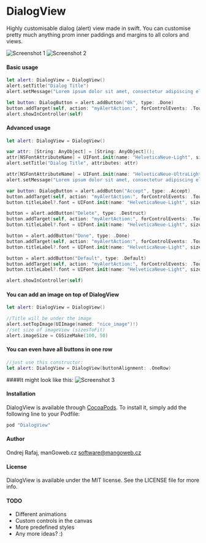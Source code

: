 # DialogView
Highly customisable dialog (alert) view made in swift. You can customise pretty much anything prom inner paddings and margins to all colors and views.


![Screenshot 1](https://raw.githubusercontent.com/manGoweb/DialogView/master/_orig/screenshot1.jpg "Screenshot 1")
![Screenshot 2](https://raw.githubusercontent.com/manGoweb/DialogView/master/_orig/screenshot2.jpg "Screenshot 2")


#### Basic usage
``` swift
let alert: DialogView = DialogView()
alert.setTitle("Dialog Title")
alert.setMessage("Lorem ipsum dolor sit amet, consectetur adipiscing elit. Pellentesque a augue eget felis dictum ultrices ac a arcu.")

let button: DialogButton = alert.addButton("Ok", type: .Done)
button.addTarget(self, action: "myAlertAction:", forControlEvents: .TouchUpInside)
alert.showInController(self)
```

#### Advanced usage
``` swift
let alert: DialogView = DialogView()

var attr: [String: AnyObject] = [String: AnyObject]();
attr[NSFontAttributeName] = UIFont.init(name: "HelveticaNeue-Light", size: 16)!
alert.setTitle("Dialog Title", attributes: attr)

attr[NSFontAttributeName] = UIFont.init(name: "HelveticaNeue-UltraLight", size: 14)!
alert.setMessage("Lorem ipsum dolor sit amet, consectetur adipiscing elit. Pellentesque a augue eget felis dictum ultrices ac a arcu.", attributes: attr)

var button: DialogButton = alert.addButton("Accept", type: .Accept)
button.addTarget(self, action: "myAlertAction:", forControlEvents: .TouchUpInside)
button.titleLabel?.font = UIFont.init(name: "HelveticaNeue-Light", size: 14)!

button = alert.addButton("Delete", type: .Destruct)
button.addTarget(self, action: "myAlertAction:", forControlEvents: .TouchUpInside)
button.titleLabel?.font = UIFont.init(name: "HelveticaNeue-Light", size: 14)!

button = alert.addButton("Done", type: .Done)
button.addTarget(self, action: "myAlertAction:", forControlEvents: .TouchUpInside)
button.titleLabel?.font = UIFont.init(name: "HelveticaNeue-Light", size: 14)!

button = alert.addButton("Default", type: .Default)
button.addTarget(self, action: "myAlertAction:", forControlEvents: .TouchUpInside)
button.titleLabel?.font = UIFont.init(name: "HelveticaNeue-Light", size: 14)!

alert.showInController(self)
```

#### You can add an image on top of DialogView
``` swift
let alert: DialogView = DialogView()

//Title will be under the image
alert.setTopImage(UIImage(named: "nice_image")!)
//set size of imageView (sizesToFit)
alert.imageSize = CGSizeMake(100, 50)
```

#### You can even have all buttons in one row
``` swift
//just use this constructor:
let alert: DialogView = DialogView(buttonAlignment: .OneRow)

```

####It might look like this:
![Screenshot 3](https://raw.githubusercontent.com/manGoweb/DialogView/master/_orig/screenshot3.jpg "Screenshot 3")


#### Installation

DialogView is available through [CocoaPods](http://cocoapods.org). To install
it, simply add the following line to your Podfile:

```ruby
pod "DialogView"
```

#### Author

Ondrej Rafaj, manGoweb.cz <software@mangoweb.cz>

#### License

DialogView is available under the MIT license. See the LICENSE file for more info.

#### TODO
* Different animations
* Custom controls in the canvas
* More predefined styles
* Any more ideas? :)
